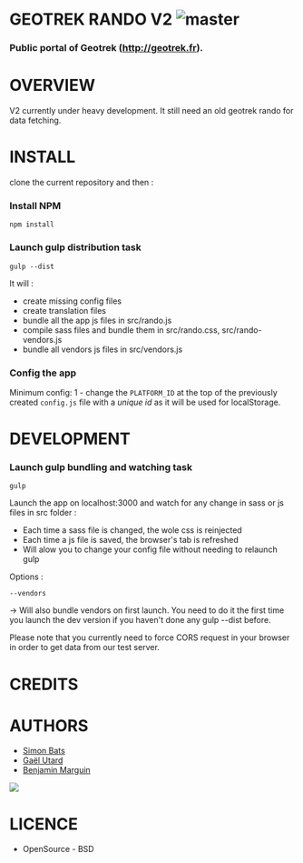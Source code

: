 # GEOTREK RANDO V2 ![master](https://api.travis-ci.org/makinacorpus/Geotrek-rando.svg?branch=master)
### Public portal of Geotrek (http://geotrek.fr).


# OVERVIEW
V2 currently under heavy development. It still need an old geotrek rando for data fetching.

# INSTALL

clone the current repository and then :

### Install NPM
```
npm install
```

### Launch gulp distribution task
```
gulp --dist
```
It will :
* create missing config files
* create translation files
* bundle all the app js files in src/rando.js
* compile sass files and bundle them in src/rando.css, src/rando-vendors.js
* bundle all vendors js files in src/vendors.js 


### Config the app
Minimum config: 
1 - change the `PLATFORM_ID` at the top of the previously created `config.js` file with a *unique id* as it will be used for localStorage.


# DEVELOPMENT

### Launch gulp bundling and watching task
```
gulp
```
Launch the app on localhost:3000 and watch for any change in sass or js files in src folder :
* Each time a sass file is changed, the wole css is reinjected
* Each time a js file is saved, the browser's tab is refreshed
* Will alow you to change your config file without needing to relaunch gulp

Options :
```
--vendors
```
-> Will also bundle vendors on first launch. You need to do it the first time you launch the dev version if you haven't done any gulp --dist before. 

Please note that you currently need to force CORS request in your browser in order to get data from our test server.

# CREDITS


# AUTHORS

* [Simon Bats](https://github.com/SBats)
* [Gaël Utard](https://github.com/gutard)
* [Benjamin Marguin](https://github.com/mabhub)

[<img src="http://depot.makina-corpus.org/public/logo.gif">](http://www.makina-corpus.com)

# LICENCE

* OpenSource - BSD